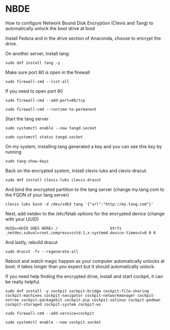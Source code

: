 # NBDE
How to configure Network Bound Disk Encryption (Clevis and Tang) to automatically unlock the boot drive at boot

Install Fedora and in the drive section of Anaconda, choose to encrypt the drive.

On another server, install tang:

```sudo dnf install tang -y```

Make sure port 80 is open in the firewall

```sudo firewall-cmd --list-all```

If you need to open port 80

```sudo firewall-cmd --add-port=80/tcp```

```sudo firewall-cmd --runtime-to-permanent```

Start the tang server

```sudo systemctl enable --now tangd.socket```

```sudo systemctl status tangd.socket```

On my system, installing tang generated a key and you can see this key by running

```sudo tang-show-keys```

Back on the encrypted system, install clevis-luks and clevis-dracut.

```sudo dnf install clevis-luks clevis-dracut```

And bind the encrypted partition to the tang server (change my.tang.com to the FQDN of your tang server)

```clevis luks bind -d /dev/sdb3 tang '{"url":"http://my.tang.com"}'```

Next, add netdev to the /etc/fstab options for the encrypted device (change <UUID GOES HERE> with your UUID)

```UUID=<UUID GOES HERE> /                       btrfs   _netdev,subvol=root,compress=zstd:1,x-systemd.device-timeout=0 0 0```

And lastly, rebuild dracut

```sudo dracut -fv --regenerate-all```

Reboot and watch magic happen as your computer automatically unlocks at boot.  It takes longer than you expect but it should automatically unlock.  

If you need help finding the encrypted drive, install and start cockpit, it can be really helpful.

```sudo dnf install -y cockpit cockpit-bridge cockpit-file-sharing cockpit-machines cockpit-navigator cockpit-networkmanager cockpit-ostree cockpit-packagekit cockpit-pcp cockpit-selinux cockpit-podman cockpit-storaged cockpit-system cockpit-ws```

```sudo firewall-cmd --add-service=cockpit```

```sudo systemctl enable --now cockpit.socket```
